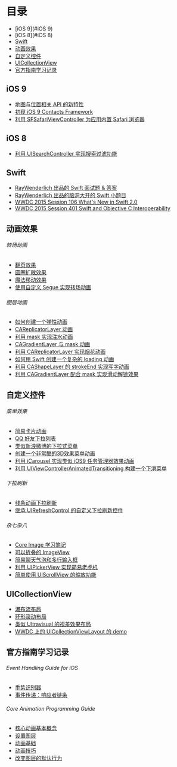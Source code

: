 # 目录

- [iOS 9](#iOS 9)
- [iOS 8](#iOS 8)
- [Swift](#Swift)
- [动画效果](#Animations)
- [自定义控件](#CustomControl)
- [UICollectionView](#UICollectionView)
- [官方指南学习记录](#Programming_Guide)

<a name="iOS 9"></a>
## iOS 9

- [地图与位置相关 API 的新特性](https://github.com/949478479/Learning-Notes/tree/Location-and-Mapping-in-iOS-9)
- [初窥 iOS 9 Contacts Framework](https://github.com/949478479/Learning-Notes/tree/A-First-Look-at-Contacts-Framework-in-iOS-9)
- [利用 SFSafariViewController 为应用内置 Safari 浏览器](https://github.com/949478479/Learning-Notes/tree/SFSafariViewControllerDemo)

<a name="iOS 8"></a>
## iOS 8
- [利用 UISearchController 实现搜索过滤功能](https://github.com/949478479/Learning-Notes/tree/UISearchControllerDemo)

<a name="Swift"></a>
## Swift

- [RayWenderlich 出品的 Swift 面试题 & 答案](https://github.com/949478479/Learning-Notes/tree/Swift-Interview-Questions-and-Answers)
- [RayWenderlich 出品的脑洞大开的 Swift 小题目](https://github.com/949478479/Learning-Notes/tree/Are-You-a-Swift-Ninja)
- [WWDC 2015 Session 106 What's New in Swift 2.0](https://github.com/949478479/Learning-Notes/tree/WWDC-2015-Session-106-What%E2%80%99s-New-in-Swift)
- [WWDC 2015 Session 401 Swift and Objective C Interoperability](https://github.com/949478479/Learning-Notes/tree/WWDC-2015-Session-401-Swift-and-Objective-C-Interoperability)

<a name="Animations"></a>
## 动画效果

###### 转场动画

- [翻页效果](https://github.com/949478479/Learning-Notes/tree/FlipTransionAnimation)
- [圆圈扩散效果](https://github.com/949478479/Learning-Notes/tree/PingTransitionAnimation)
- [魔法移动效果](https://github.com/949478479/Learning-Notes/tree/MagicMoveAnimation)
- [使用自定义 Segue 实现转场动画](https://github.com/949478479/Learning-Notes/tree/CustomSegue)

###### 图层动画

- [如何创建一个弹性动画](https://github.com/949478479/Learning-Notes/tree/How-To-Create-an-Elastic-Animation-with-Swift)
- [CAReplicatorLayer 动画](https://github.com/949478479/Learning-Notes/tree/Creating-animations-with-CAReplicatorLayer)
- [利用 mask 实现注水动画](https://github.com/949478479/Learning-Notes/tree/MaskAnimationDemo)
- [CAGradientLayer 与 mask 动画](https://github.com/949478479/Learning-Notes/tree/Fun-with-Gradients-and-Masks)
- [利用 CAReplicatorLayer 实现烟花动画](https://github.com/949478479/Learning-Notes/tree/UberworksAnimation)
- [如何用 Swift 创建一个复杂的 loading 动画](https://github.com/949478479/Learning-Notes/tree/SBLoader)
- [利用 CAShapeLayer 的 strokeEnd 实现写字动画](https://github.com/949478479/Learning-Notes/tree/WritingAnimation)
- [利用 CAGradientLayer 配合 mask 实现滑动解锁效果](https://github.com/949478479/Learning-Notes/tree/SlideToUnlock)

<a name="CustomControl"></a>
## 自定义控件

###### 菜单效果

- [简易卡片动画](https://github.com/949478479/Animations-Study/tree/CardAnimation)
- [QQ 好友下拉列表](https://github.com/949478479/Learning-Notes/tree/QQFriendListDemo)
- [类似新浪微博的下拉式菜单](https://github.com/949478479/Learning-Notes/tree/DropdownMenu)
- [创建一个非常酷的3D效果菜单动画](https://github.com/949478479/Animations-Study/tree/Taasky)
- [利用 iCarousel 实现类似 iOS9 任务管理器效果动画](https://github.com/949478479/Animations-Study/tree/CardAnimationByiCarousel)
- [利用 UIViewControllerAnimatedTransitioning 构建一个下滑菜单](https://github.com/949478479/Animations-Study/tree/SlideDownMenu)

###### 下拉刷新

- [线条动画下拉刷新](https://github.com/949478479/Learning-Notes/tree/CurveRefreshControl)
- [继承 UIRefreshControl 的自定义下拉刷新控件](https://github.com/949478479/Learning-Notes/tree/Building-a-Custom-Pull-To-Refresh-Control)

###### 杂七杂八

- [Core Image 学习笔记](https://github.com/949478479/Learning-Notes/tree/CoreImageNotes)
- [可以折叠的 ImageView](https://github.com/949478479/Animations-Study/tree/FoldingImageView)
- [简易聊天气泡和多行输入框](https://github.com/949478479/Learning-Notes/tree/ChatUIDemo)
- [利用 UIPickerView 实现简易老虎机](https://github.com/949478479/Learning-Notes/tree/SlotMachine)
- [简单使用 UIScrollView 的缩放功能](https://github.com/949478479/Learning-Notes/tree/UIScrollViewZoomDemo)

<a name="UICollectionView"></a>
## UICollectionView

- [瀑布流布局](https://github.com/949478479/Learning-Notes/tree/UICollectionView-Custom-Layout-Tutorial-Pinterest)
- [环形滚动布局](https://github.com/949478479/Learning-Notes/tree/CircularCollectionView)
- [类似 Ultravisual 的视差效果布局](https://github.com/949478479/Learning-Notes/tree/Ultravisual)
- [WWDC 上的 UICollectionViewLayout 的 demo](https://github.com/949478479/Learning-Notes/tree/CollectionViewLayoutDemo)

<a name="Programming_Guide"></a>
## 官方指南学习记录

###### Event Handling Guide for iOS

- [手势识别器](https://github.com/949478479/Learning-Notes/blob/Programming-Guide-Notes/Event-Handling-Guide-for-iOS/Gesture-Recognizers.md)
- [事件传递：响应者链条](https://github.com/949478479/Learning-Notes/blob/Programming-Guide-Notes/Event-Handling-Guide-for-iOS/Event-Delivery-The-Responder-Chain.md)

###### Core Animation Programming Guide

- [核心动画基本概念](https://github.com/949478479/Learning-Notes/blob/Programming-Guide-Notes/Core-Animation-Programming-Guide/Core-Animation-Basics.md)
- [设置图层](https://github.com/949478479/Learning-Notes/blob/Programming-Guide-Notes/Core-Animation-Programming-Guide/Setting-Up-Layer-Objects.md)
- [动画基础](https://github.com/949478479/Learning-Notes/blob/Programming-Guide-Notes/Core-Animation-Programming-Guide/Animating-Layer-Content.md)
- [动画技巧](https://github.com/949478479/Learning-Notes/blob/Programming-Guide-Notes/Core-Animation-Programming-Guide/Advanced-Animation-Tricks.md)
- [改变图层的默认行为](https://github.com/949478479/Learning-Notes/blob/Programming-Guide-Notes/Core-Animation-Programming-Guide/Changing-a-Layer%E2%80%99s-Default-Behavior.md)